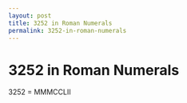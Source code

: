 ```yaml
---
layout: post
title: 3252 in Roman Numerals
permalink: 3252-in-roman-numerals
---
```


# 3252 in Roman Numerals

3252 = MMMCCLII
